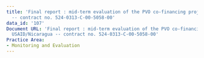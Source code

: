 ```yaml
---
title: 'Final report : mid-term evaluation of the PVO co-financing project USAID/Nicaragua
  -- contract no. 524-0313-C-00-5058-00'
data_id: '107'
Document URL: 'Final report : mid-term evaluation of the PVO co-financing project
  USAID/Nicaragua -- contract no. 524-0313-C-00-5058-00'
Practice Area:
- Monitoring and Evaluation
---
```


